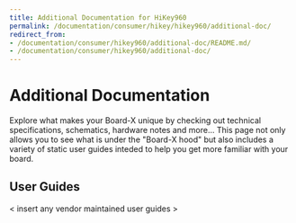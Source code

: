 ```yaml
---
title: Additional Documentation for HiKey960
permalink: /documentation/consumer/hikey/hikey960/additional-doc/
redirect_from:
- /documentation/consumer/hikey960/additional-doc/README.md/
- /documentation/consumer/hikey960/additional-doc/
---
```

# Additional Documentation

Explore what makes your Board-X unique by checking out technical specifications, schematics, hardware notes and more... This page not only allows you to see what is under the "Board-X hood" but also includes a variety of static user guides inteded to help you get more familiar with your board.

## User Guides

< insert any vendor maintained user guides >
